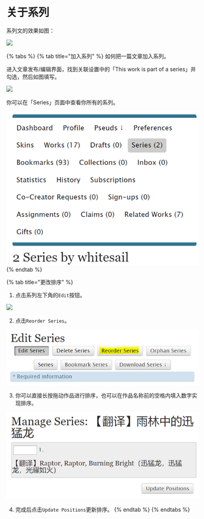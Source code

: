 # 关于系列

系列文的效果如图：

![](../../.gitbook/assets/MTXX\_MH20230326\_193409246.jpg)

{% tabs %}
{% tab title="加入系列" %}
如何把一篇文章加入系列。

进入文章发布/编辑界面，找到关联设置中的「This work is part of a series」并勾选，然后如图填写。

![](../../.gitbook/assets/MTXX\_MH20230313\_212408283.jpg)

你可以在「Series」页面中查看你所有的系列。

![](../../.gitbook/assets/image.png)
{% endtab %}

{% tab title="更改排序" %}
1. 点击系列左下角的`Edit`按钮。

![](../../.gitbook/assets/MTXX\_MH20230326\_194139440.jpg)

2. 点击`Reorder Series`。

![](<../../.gitbook/assets/image (1).png>)

3. 你可以直接长按拖动作品进行排序，也可以在作品名称前的空格内填入数字实现排序。

![](<../../.gitbook/assets/image (2).png>)

4. 完成后点击`Update Positions`更新排序。
{% endtab %}
{% endtabs %}
